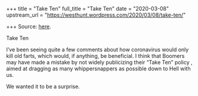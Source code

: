 +++
title = "Take Ten"
full_title = "Take Ten"
date = "2020-03-08"
upstream_url = "https://westhunt.wordpress.com/2020/03/08/take-ten/"

+++
Source: [here](https://westhunt.wordpress.com/2020/03/08/take-ten/).

Take Ten

I’ve been seeing quite a few comments about how coronavirus would only
kill old farts, which would, if anything, be beneficial. I think that
Boomers may have made a mistake by not widely publicizing their “Take
Ten” policy , aimed at dragging as many whippersnappers as possible down
to Hell with us.

We wanted it to be a surprise.



